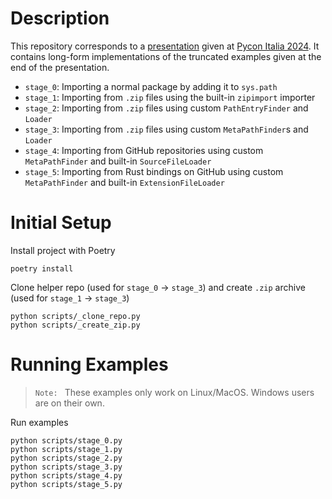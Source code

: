 # Description

This repository corresponds to a [presentation][slides] given at
[Pycon Italia 2024][pycon-it]. It contains long-form implementations of the truncated
examples given at the end of the presentation. 

- `stage_0`: Importing a normal package by adding it to `sys.path`
- `stage_1`: Importing from `.zip` files using the built-in `zipimport` importer
- `stage_2`: Importing from `.zip` files using custom `PathEntryFinder` and `Loader`
- `stage_3`: Importing from `.zip` files using custom `MetaPathFinder`s and `Loader`
- `stage_4`: Importing from GitHub repositories using custom `MetaPathFinder` and
  built-in `SourceFileLoader`
- `stage_5`: Importing from Rust bindings on GitHub using custom `MetaPathFinder` and
  built-in `ExtensionFileLoader`

[slides]: https://docs.google.com/presentation/d/1erxZyIJacT-nd8txXx-re-3xxyHziqCjz9x2BMQfqgg
[pycon-it]: https://2024.pycon.it

# Initial Setup

Install project with Poetry

```shell
poetry install
```

Clone helper repo (used for `stage_0` -> `stage_3`) and create `.zip` archive (used for
`stage_1` -> `stage_3`)

```shell
python scripts/_clone_repo.py
python scripts/_create_zip.py
```

# Running Examples

> `Note: ` These examples only work on Linux/MacOS. Windows users are on their own.

Run examples

```shell
python scripts/stage_0.py
python scripts/stage_1.py
python scripts/stage_2.py
python scripts/stage_3.py
python scripts/stage_4.py
python scripts/stage_5.py
```